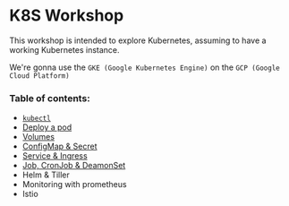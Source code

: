 # K8S Workshop

This workshop is intended to explore Kubernetes, assuming to have a working Kubernetes instance. 

We're gonna use the `GKE (Google Kubernetes Engine)` on the `GCP (Google Cloud Platform)`

### Table of contents:
- [`kubectl`](topics/kubectl.md)
- [Deploy a pod](topics/pod-deployment/pod-deployment.md)
- [Volumes](topics/volumes/volumes.md)
- [ConfigMap & Secret](topics/config-secrets/config-secrets.md)
- [Service & Ingress](topics/service-ingress/service-ingress.md)
- [Job, CronJob & DeamonSet](topics/jobs-cronjob-deamonset.md)
- Helm & Tiller
- Monitoring with prometheus
- Istio
